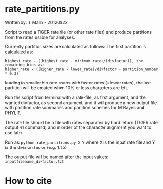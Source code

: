 # rate_partitions.py
Written by: T Malm - 20120922

Script to read a TIGER rate file (or other rate files) and produce partitions
from the rates usable for analyses.

Currently partition sizes are calculated as follows:
The first partition is calculated as:

``````
highest_rate - ((highest_rate - minimum_rate)/(divfactor)), the remaining bins as:
higher_rate - ((higher_rate - lower_rate)/divfactor + partition_number * 0.3)
``````

leading to smaller bin rate spans with faster rates (=lower rates), the last
partition will be created when 10% or less characters are left.

Run the script from terminal with a rate-file, as first argument, and the wanted
divfactor, as second argument, and it will produce a new output file with
partition rate summaries and partition schemes for MrBayes and PHYLIP.

The rate file should be a file with rates separated by hard return (TIGER rate
output -rl command) and in order of the character alignment you want to use later.

Run as: `python rate_partitions.py X Y` where X is the input rate file and Y
is the division factor (e.g. 1.35)

The output file will be named after the input values: `inputfilename_divfactor.txt`

# How to cite
